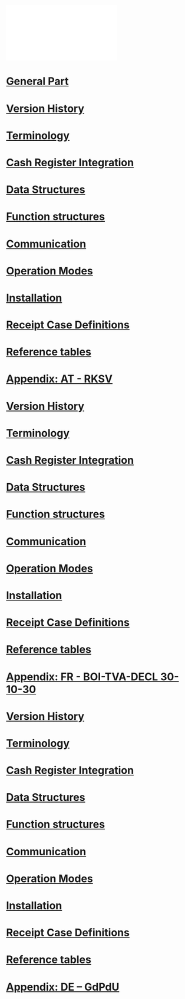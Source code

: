 # ![Disclaimer](disclaimer/disclaimer.md)

# [General Part](general/general.md)
# [Version History](general/version-history/version-history.md)
# [Terminology](general/terminology/terminology.md)
# [Cash Register Integration](general/cash-register-integration/cash-register-integration.md)
# [Data Structures](general/data-structures/data-structures.md)
# [Function structures](general/function-structures/function-structures.md)
# [Communication](general/communication/communication.md)
# [Operation Modes](general/operation-modes/operation-modes.md)
# [Installation](general/installation/installation.md)
# [Receipt Case Definitions](general/receipt-case-definitions/receipt-case-definitions.md)
# [Reference tables](general/reference-tables/reference-tables.md)

# [Appendix: AT - RKSV](appendix-at-rksv/appendix-at-rksv.md)
# [Version History](appendix-at-rksv/version-history/version-history.md)
# [Terminology](appendix-at-rksv/terminology/terminology.md)
# [Cash Register Integration](appendix-at-rksv/cash-register-integration/cash-register-integration.md)
# [Data Structures](appendix-at-rksv/data-structures/data-structures.md)
# [Function structures](appendix-at-rksv/function-structures/function-structures.md)
# [Communication](appendix-at-rksv/communication/communication.md)
# [Operation Modes](appendix-at-rksv/operation-modes/operation-modes.md)
# [Installation](appendix-at-rksv/installation/installation.md)
# [Receipt Case Definitions](appendix-at-rksv/receipt-case-definitions/receipt-case-definitions.md)
# [Reference tables](appendix-at-rksv/reference-tables/reference-tables.md)

# [Appendix: FR - BOI-TVA-DECL 30-10-30](appendix-fr-boi-tva-decl-30-10-30/appendix-fr-boi-tva-decl-30-10-30.md)
# [Version History](appendix-fr-boi-tva-decl-30-10-30/version-history/version-history.md)
# [Terminology](appendix-fr-boi-tva-decl-30-10-30/terminology/terminology.md)
# [Cash Register Integration](appendix-fr-boi-tva-decl-30-10-30/cash-register-integration/cash-register-integration.md)
# [Data Structures](appendix-fr-boi-tva-decl-30-10-30/data-structures/data-structures.md)
# [Function structures](appendix-fr-boi-tva-decl-30-10-30/function-structures/function-structures.md)
# [Communication](appendix-fr-boi-tva-decl-30-10-30/communication/communication.md)
# [Operation Modes](appendix-fr-boi-tva-decl-30-10-30/operation-modes/operation-modes.md)
# [Installation](appendix-fr-boi-tva-decl-30-10-30/installation/installation.md)
# [Receipt Case Definitions](appendix-fr-boi-tva-decl-30-10-30/receipt-case-definitions/receipt-case-definitions.md)
# [Reference tables](appendix-fr-boi-tva-decl-30-10-30/reference-tables/reference-tables.md)

# [Appendix: DE – GdPdU](appendix-de-gdpdu/appendix-de-gdpdu.md)
